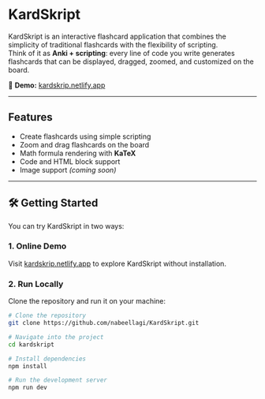 # KardSkript

KardSkript is an interactive flashcard application that combines the simplicity of traditional flashcards with the flexibility of scripting.  
Think of it as **Anki + scripting**: every line of code you write generates flashcards that can be displayed, dragged, zoomed, and customized on the board.

🚀 **Demo:** [kardskrip.netlify.app](https://kardskrip.netlify.app/)

---

## Features

- Create flashcards using simple scripting
- Zoom and drag flashcards on the board
- Math formula rendering with **KaTeX**
- Code and HTML block support
- Image support *(coming soon)*

---

## 🛠 Getting Started

You can try KardSkript in two ways:

### 1. Online Demo
Visit [kardskrip.netlify.app](https://kardskrip.netlify.app/) to explore KardSkript without installation.

### 2. Run Locally
Clone the repository and run it on your machine:

```bash
# Clone the repository
git clone https://github.com/nabeellagi/KardSkript.git

# Navigate into the project
cd kardskript

# Install dependencies
npm install

# Run the development server
npm run dev
